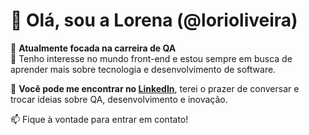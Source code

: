 # 👋 Olá, sou a Lorena (@lorioliveira)

🎯 **Atualmente focada na carreira de QA**  
🌱 Tenho interesse no mundo front-end e estou sempre em busca de aprender mais sobre tecnologia e desenvolvimento de software.

🔗 **Você pode me encontrar no [LinkedIn](https://www.linkedin.com/in/lorena-oliveira-051996/)**, terei o prazer de conversar e trocar ideias sobre QA, desenvolvimento e inovação.

📫 Fique à vontade para entrar em contato!
